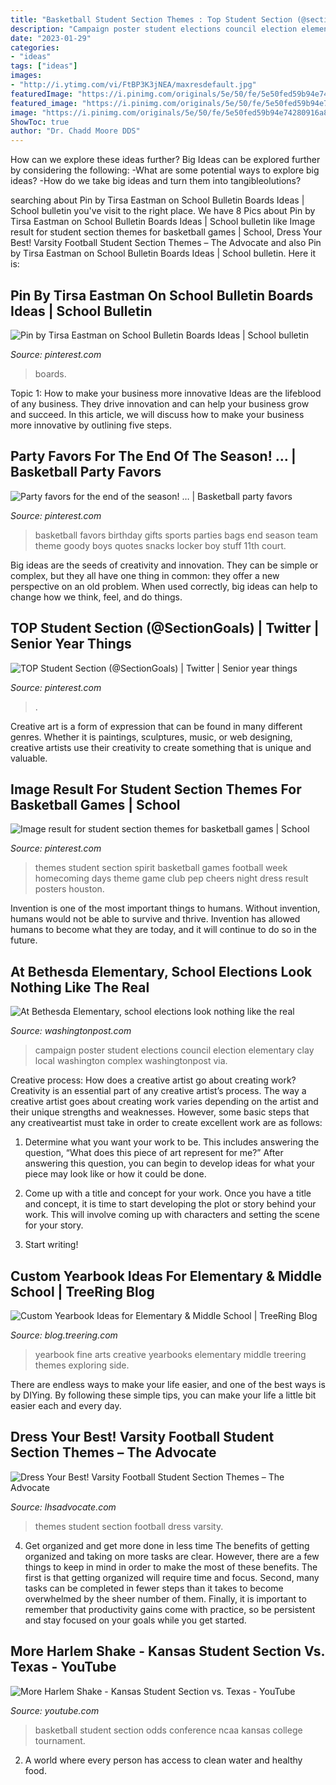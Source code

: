```yaml
---
title: "Basketball Student Section Themes : Top Student Section (@sectiongoals)"
description: "Campaign poster student elections council election elementary clay local washington complex washingtonpost via"
date: "2023-01-29"
categories:
- "ideas"
tags: ["ideas"]
images:
- "http://i.ytimg.com/vi/FtBP3K3jNEA/maxresdefault.jpg"
featuredImage: "https://i.pinimg.com/originals/5e/50/fe/5e50fed59b94e74280916a89130c65c7.jpg"
featured_image: "https://i.pinimg.com/originals/5e/50/fe/5e50fed59b94e74280916a89130c65c7.jpg"
image: "https://i.pinimg.com/originals/5e/50/fe/5e50fed59b94e74280916a89130c65c7.jpg"
ShowToc: true
author: "Dr. Chadd Moore DDS"
---
```



How can we explore these ideas further?
Big Ideas can be explored further by considering the following: 
-What are some potential ways to explore big ideas? 
-How do we take big ideas and turn them into tangibleolutions?

	

		
searching about Pin by Tirsa Eastman on School Bulletin Boards Ideas | School bulletin you've visit to the right place. We have 8 Pics about Pin by Tirsa Eastman on School Bulletin Boards Ideas | School bulletin like Image result for student section themes for basketball games | School, Dress Your Best! Varsity Football Student Section Themes – The Advocate and also Pin by Tirsa Eastman on School Bulletin Boards Ideas | School bulletin. Here it is:
		
    
## Pin By Tirsa Eastman On School Bulletin Boards Ideas | School Bulletin

<img loading=lazy src="https://i.pinimg.com/originals/33/9c/c6/339cc615f4104c2aeb6787859a853b81.jpg" onerror="this.onerror=null;this.src='https://tse4.mm.bing.net/th?id=OIP.BzG6l079TPz52nW0Q_TDngHaHL&amp;pid=15.1';" alt="Pin by Tirsa Eastman on School Bulletin Boards Ideas | School bulletin">

_Source: pinterest.com_

>boards. 

	

Topic 1: How to make your business more innovative
Ideas are the lifeblood of any business. They drive innovation and can help your business grow and succeed. In this article, we will discuss how to make your business more innovative by outlining five steps.

    
## Party Favors For The End Of The Season! … | Basketball Party Favors

<img loading=lazy src="https://i.pinimg.com/736x/f0/97/64/f09764e7c46da1d121172a78de889e10--basketball-party-favors-locker-ideas.jpg" onerror="this.onerror=null;this.src='https://tse4.mm.bing.net/th?id=OIP.XXXn-j7vQkZBTkJlRlCvwwHaJ3&amp;pid=15.1';" alt="Party favors for the end of the season! … | Basketball party favors">

_Source: pinterest.com_

>basketball favors birthday gifts sports parties bags end season team theme goody boys quotes snacks locker boy stuff 11th court. 

	

Big ideas are the seeds of creativity and innovation. They can be simple or complex, but they all have one thing in common: they offer a new perspective on an old problem. When used correctly, big ideas can help to change how we think, feel, and do things.

    
## TOP Student Section (@SectionGoals) | Twitter | Senior Year Things

<img loading=lazy src="https://i.pinimg.com/736x/b3/d1/4b/b3d14b64cb44cc7cec8690a3fa503031.jpg" onerror="this.onerror=null;this.src='https://tse1.mm.bing.net/th?id=OIP.JqjeOHoepNYNTf5qNJQDVQHaFj&amp;pid=15.1';" alt="TOP Student Section (@SectionGoals) | Twitter | Senior year things">

_Source: pinterest.com_

>. 

	

Creative art is a form of expression that can be found in many different genres. Whether it is paintings, sculptures, music, or web designing, creative artists use their creativity to create something that is unique and valuable.

    
## Image Result For Student Section Themes For Basketball Games | School

<img loading=lazy src="https://i.pinimg.com/originals/5e/50/fe/5e50fed59b94e74280916a89130c65c7.jpg" onerror="this.onerror=null;this.src='https://tse4.mm.bing.net/th?id=OIP.tnm3RhWdi6_ksBNeHjCLeQHaNK&amp;pid=15.1';" alt="Image result for student section themes for basketball games | School">

_Source: pinterest.com_

>themes student section spirit basketball games football week homecoming days theme game club pep cheers night dress result posters houston. 

	

Invention is one of the most important things to humans. Without invention, humans would not be able to survive and thrive. Invention has allowed humans to become what they are today, and it will continue to do so in the future.

    
## At Bethesda Elementary, School Elections Look Nothing Like The Real

<img loading=lazy src="https://img.washingtonpost.com/rf/image_1484w/2010-2019/WashingtonPost/2012/06/08/Web-Resampled/2012-06-08/StudentElection002_1339082461--296x197.jpg" onerror="this.onerror=null;this.src='https://tse1.mm.bing.net/th?id=OIP.jCQ4VRUF7ikqEniNkr-0cwHaE5&amp;pid=15.1';" alt="At Bethesda Elementary, school elections look nothing like the real">

_Source: washingtonpost.com_

>campaign poster student elections council election elementary clay local washington complex washingtonpost via. 

	

Creative process: How does a creative artist go about creating work?
Creativity is an essential part of any creative artist’s process. The way a creative artist goes about creating work varies depending on the artist and their unique strengths and weaknesses. However, some basic steps that any creativeartist must take in order to create excellent work are as follows:
1. Determine what you want your work to be. This includes answering the question, “What does this piece of art represent for me?” After answering this question, you can begin to develop ideas for what your piece may look like or how it could be done.

2. Come up with a title and concept for your work. Once you have a title and concept, it is time to start developing the plot or story behind your work. This will involve coming up with characters and setting the scene for your story.

3. Start writing!

    
## Custom Yearbook Ideas For Elementary &amp; Middle School | TreeRing Blog

<img loading=lazy src="http://asset.treering.com.s3.amazonaws.com/wp-content/uploads/TreeRing-Fine-Art.png" onerror="this.onerror=null;this.src='https://tse2.mm.bing.net/th?id=OIP.yF_g3-2oQoAp9J6O_RZkIgHaEk&amp;pid=15.1';" alt="Custom Yearbook Ideas for Elementary &amp; Middle School | TreeRing Blog">

_Source: blog.treering.com_

>yearbook fine arts creative yearbooks elementary middle treering themes exploring side. 

	

There are endless ways to make your life easier, and one of the best ways is by DIYing. By following these simple tips, you can make your life a little bit easier each and every day.

    
## Dress Your Best! Varsity Football Student Section Themes – The Advocate

<img loading=lazy src="https://lhsadvocate.com/wp-content/uploads/2018/09/StudentSectionThemes-1.jpg" onerror="this.onerror=null;this.src='https://tse4.mm.bing.net/th?id=OIP.28GLUT6b8p0jR4Vrqme14wHaJ3&amp;pid=15.1';" alt="Dress Your Best! Varsity Football Student Section Themes – The Advocate">

_Source: lhsadvocate.com_

>themes student section football dress varsity. 

	

4) Get organized and get more done in less time
The benefits of getting organized and taking on more tasks are clear. However, there are a few things to keep in mind in order to make the most of these benefits. The first is that getting organized will require time and focus. Second, many tasks can be completed in fewer steps than it takes to become overwhelmed by the sheer number of them. Finally, it is important to remember that productivity gains come with practice, so be persistent and stay focused on your goals while you get started.

    
## More Harlem Shake - Kansas Student Section Vs. Texas - YouTube

<img loading=lazy src="http://i.ytimg.com/vi/FtBP3K3jNEA/maxresdefault.jpg" onerror="this.onerror=null;this.src='https://tse1.mm.bing.net/th?id=OIP.tgxA0hqcygMQs6SUPb1R0gHaEK&amp;pid=15.1';" alt="More Harlem Shake - Kansas Student Section vs. Texas - YouTube">

_Source: youtube.com_

>basketball student section odds conference ncaa kansas college tournament. 

	

2. A world where every person has access to clean water and healthy food. 

